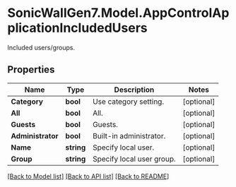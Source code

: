 # SonicWallGen7.Model.AppControlApplicationIncludedUsers
Included users/groups.

## Properties

Name | Type | Description | Notes
------------ | ------------- | ------------- | -------------
**Category** | **bool** | Use category setting. | [optional] 
**All** | **bool** | All. | [optional] 
**Guests** | **bool** | Guests. | [optional] 
**Administrator** | **bool** | Built-in administrator. | [optional] 
**Name** | **string** | Specify local user. | [optional] 
**Group** | **string** | Specify local user group. | [optional] 

[[Back to Model list]](../README.md#documentation-for-models) [[Back to API list]](../README.md#documentation-for-api-endpoints) [[Back to README]](../README.md)

